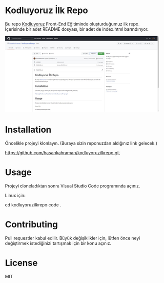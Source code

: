 # Kodluyoruz İlk Repo

Bu repo [Kodluyoruz](https://www.kodluyoruz.org/) Front-End Eğitiminde oluşturduğumuz ilk repo. İçerisinde bir adet README dosyası, bir adet de index.html barındırıyor.

![](https://github.com/hasankahraman/kodluyoruzilkrepo/blob/main/111.JPG)

# Installation


Öncelikle projeyi klonlayın. (Buraya sizin reponuzdan aldığınız link gelecek.)

https://github.com/hasankahraman/kodluyoruzilkrepo.git

# Usage

Projeyi cloneladıktan sonra Visual Studio Code programında açınız.

Linux için:

cd kodluyoruzilkrepo
code .

# Contributing

Pull requestler kabul edilir. Büyük değişiklikler için, lütfen önce neyi değiştirmek istediğinizi tartışmak için bir konu açınız.

# License

MIT
